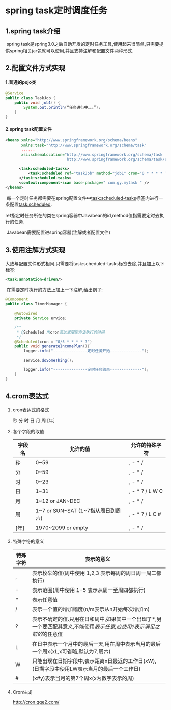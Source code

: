 # spring task定时调度任务

## 1.spring task介绍

​	spring task是spring3.0之后自助开发的定时任务工具,使用起来很简单,只需要提供spring相关jar包就可以使用,并且支持注解和配置文件两种形式.

## 2.配置文件方式实现

#### 	1.普通的pojo类

```java
@Service 
public class TaskJob { 
    public void job1() { 
        System.out.println(“任务进行中。。。”); 
    } 
}
```

#### 	2.spring task配置文件

```xml
<beans xmlns="http://www.springframework.org/schema/beans" 
       xmlns:task="http://www.springframework.org/schema/task" 
       ......
       xsi:schemaLocation="http://www.springframework.org/schema/task 
                           http://www.springframework.org/schema/task/spring-task-3.0.xsd">

      <task:scheduled-tasks> 
          <task:scheduled ref="taskJob" method="job1" cron="0 * * * * ?"/> 
      </task:scheduled-tasks> 
      <context:component-scan base-package=" com.gy.mytask " />
</beans>
```

​	每一个定时任务都需要在spring配置文件中<task:scheduled-tasks>标签内进行一条配置<task:scheduled>.

​	ref指定时任务所在的类在spring容器中Javabean的id,method值指需要定时去执行的任务.

​	Javabean需要配置进spring容器(注解或者配置文件)

## 3.使用注解方式实现

​	大致与配置文件形式相同.只需要将task:scheduled-tasks标签去除,并且加上以下标签:

```xml
<task:annotation-driven/>
```

​	在需要定时执行的方法上加上一下注解,给出例子:

```java
@Component
public class TimerManager {

    @Autowired
    private Service ervice;

    /**
     * @Scheduled 内cron表达式限定方法执行的时间
     */
    @Scheduled(cron = "0/5 * * * * ?")
    public void generateIncomePlan(){
        logger.info("---------------定时任务开始--------------");

        service.doSomeThing();

        logger.info("---------------定时任务结束--------------");
    }
}
```

## 4.crom表达式

1. cron表达式的格式

   秒   分   时   日   月   周   [年]

2. 各个字段的取值

   | 字段名 | 允许的值                                | 允许的特殊字符         |
   | ------ | --------------------------------------- | ---------------------- |
   | 秒     | 0~59                                    | ,  -  *  /             |
   | 分     | 0~59                                    | ,  -  *  /             |
   | 时     | 0~23                                    | ,  -  *  /             |
   | 日     | 1~31                                    | ,  -  *  ?  /  L  W  C |
   | 月     | 1~12   or   JAN~DEC                     | ,  -  *  /             |
   | 周     | 1~7   or   SUN~SAT  (1~7指从周日到周六) | ,  -  *  ?  /  L  C  # |
   | [年]   | 1970~2099  or  empty                    | ,  -  *  /             |

3. 特殊字符的意义

   | 特殊字符 | 表示的意义                                                   |
   | -------- | ------------------------------------------------------------ |
   | ,        | 表示枚举的值(周中使用 1,2,3 表示每周的周日周一周二都执行)    |
   | -        | 表示范围(周中使用 1-5 表示从周一至周四都执行)                |
   | *        | 表示任意值                                                   |
   | /        | 表示一个值的增加幅度(n/m表示从n开始每次增加m)                |
   | ?        | 表示不确定的值.只用在日和周中,如果其中一个出现了*,另一个要匹配其意义,不能使用*表示任意,应使用?表示满足之前的*的任意值 |
   | L        | 在日中表示一个月中的最后一天,用在周中表示当月的最后一个周x(xL,x可省略,默认为7,周六) |
   | W        | 只能出现在日期字段中,表示距离x日最近的工作日(xW),(日期字段中使用LW表示当月的最后一个工作日) |
   | #        | (x#y)表示当月的第7个周x(x为数字表示的周)                     |

4. Cron生成

   http://cron.qqe2.com/